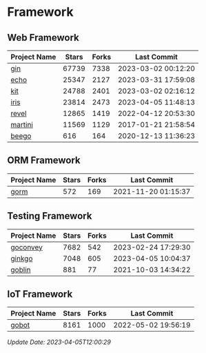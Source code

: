 # Framework

## Web Framework
| Project Name | Stars | Forks | Last Commit |
| ------------ | ----- | ----- | ----------- |
| [gin](https://github.com/gin-gonic/gin) | 67739 | 7338 | 2023-03-02 00:12:20 |
| [echo](https://github.com/labstack/echo) | 25347 | 2127 | 2023-03-31 17:59:08 |
| [kit](https://github.com/go-kit/kit) | 24788 | 2401 | 2023-03-02 02:16:12 |
| [iris](https://github.com/kataras/iris) | 23814 | 2473 | 2023-04-05 11:48:13 |
| [revel](https://github.com/revel/revel) | 12865 | 1419 | 2022-04-12 20:53:30 |
| [martini](https://github.com/go-martini/martini) | 11569 | 1129 | 2017-01-21 21:58:54 |
| [beego](https://github.com/astaxie/beego) | 616 | 164 | 2020-12-13 11:36:23 |

## ORM Framework
| Project Name | Stars | Forks | Last Commit |
| ------------ | ----- | ----- | ----------- |
| [gorm](https://github.com/jinzhu/gorm) | 572 | 169 | 2021-11-20 01:15:37 |

## Testing Framework
| Project Name | Stars | Forks | Last Commit |
| ------------ | ----- | ----- | ----------- |
| [goconvey](https://github.com/smartystreets/goconvey) | 7682 | 542 | 2023-02-24 17:29:30 |
| [ginkgo](https://github.com/onsi/ginkgo) | 7048 | 605 | 2023-04-05 10:04:37 |
| [goblin](https://github.com/franela/goblin) | 881 | 77 | 2021-10-03 14:34:22 |

## IoT Framework
| Project Name | Stars | Forks | Last Commit |
| ------------ | ----- | ----- | ----------- |
| [gobot](https://github.com/hybridgroup/gobot) | 8161 | 1000 | 2022-05-02 19:56:19 |

*Update Date: 2023-04-05T12:00:29*